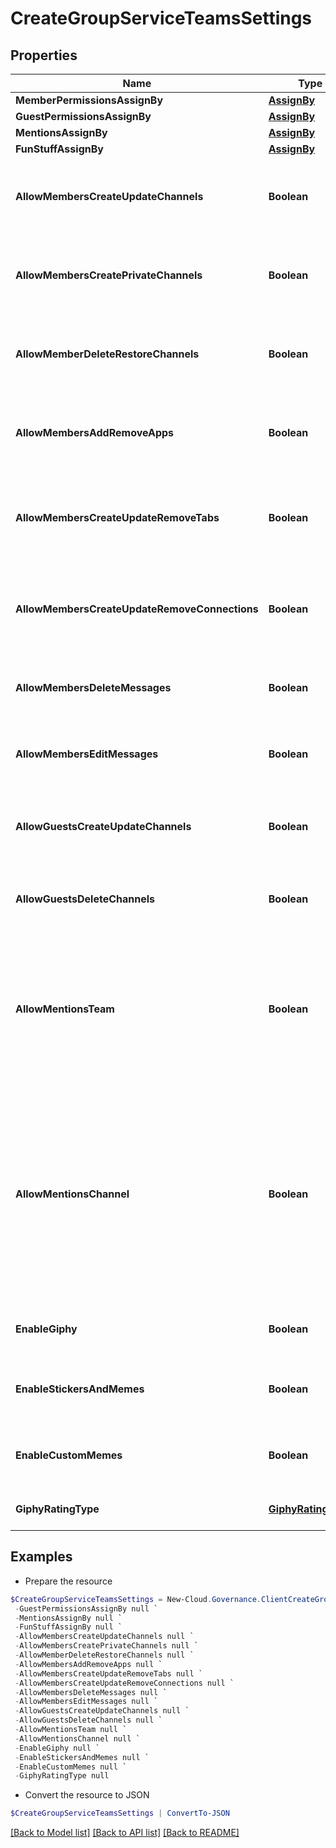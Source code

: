 # CreateGroupServiceTeamsSettings
## Properties

Name | Type | Description | Notes
------------ | ------------- | ------------- | -------------
**MemberPermissionsAssignBy** | [**AssignBy**](AssignBy.md) |  | [optional] 
**GuestPermissionsAssignBy** | [**AssignBy**](AssignBy.md) |  | [optional] 
**MentionsAssignBy** | [**AssignBy**](AssignBy.md) |  | [optional] 
**FunStuffAssignBy** | [**AssignBy**](AssignBy.md) |  | [optional] 
**AllowMembersCreateUpdateChannels** | **Boolean** | Whether to allow team members to create and update channels. | [optional] [default to $false]
**AllowMembersCreatePrivateChannels** | **Boolean** | Whether to allow members to create private channels. | [optional] [default to $false]
**AllowMemberDeleteRestoreChannels** | **Boolean** | Whether to allow members to delete and restore channels. | [optional] [default to $false]
**AllowMembersAddRemoveApps** | **Boolean** | Whether to allow members to add and remove apps. | [optional] [default to $false]
**AllowMembersCreateUpdateRemoveTabs** | **Boolean** | Whether to allow members to create, update, and remove tabs. | [optional] [default to $false]
**AllowMembersCreateUpdateRemoveConnections** | **Boolean** | Whether to allow members to create, update, and remove connectors. | [optional] [default to $false]
**AllowMembersDeleteMessages** | **Boolean** | Whether to allow members to delete their messages. | [optional] [default to $false]
**AllowMembersEditMessages** | **Boolean** | Whether to allow members to edit their messages. | [optional] [default to $false]
**AllowGuestsCreateUpdateChannels** | **Boolean** | Whether to allow guests to create and update channels. | [optional] [default to $false]
**AllowGuestsDeleteChannels** | **Boolean** | Whether to allow guests to delete channels. | [optional] [default to $false]
**AllowMentionsTeam** | **Boolean** | Whether to show members the option to @team or @[team name] (this will send a notification to everyone on the team). | [optional] [default to $false]
**AllowMentionsChannel** | **Boolean** | Whether to show members the option to @channel or @[channel name] (this will send a notification to everyone who has favorited the channel being mentioned). | [optional] [default to $false]
**EnableGiphy** | **Boolean** | Whether to enable giphy for the team. | [optional] [default to $false]
**EnableStickersAndMemes** | **Boolean** | Whether to enable stickers and memes. | [optional] [default to $false]
**EnableCustomMemes** | **Boolean** | Whether to allow memes to be uploaded. | [optional] [default to $false]
**GiphyRatingType** | [**GiphyRatingType**](GiphyRatingType.md) | Set the gihpy type settings. | [optional] 

## Examples

- Prepare the resource
```powershell
$CreateGroupServiceTeamsSettings = New-Cloud.Governance.ClientCreateGroupServiceTeamsSettings  -MemberPermissionsAssignBy null `
 -GuestPermissionsAssignBy null `
 -MentionsAssignBy null `
 -FunStuffAssignBy null `
 -AllowMembersCreateUpdateChannels null `
 -AllowMembersCreatePrivateChannels null `
 -AllowMemberDeleteRestoreChannels null `
 -AllowMembersAddRemoveApps null `
 -AllowMembersCreateUpdateRemoveTabs null `
 -AllowMembersCreateUpdateRemoveConnections null `
 -AllowMembersDeleteMessages null `
 -AllowMembersEditMessages null `
 -AllowGuestsCreateUpdateChannels null `
 -AllowGuestsDeleteChannels null `
 -AllowMentionsTeam null `
 -AllowMentionsChannel null `
 -EnableGiphy null `
 -EnableStickersAndMemes null `
 -EnableCustomMemes null `
 -GiphyRatingType null
```

- Convert the resource to JSON
```powershell
$CreateGroupServiceTeamsSettings | ConvertTo-JSON
```

[[Back to Model list]](../README.md#documentation-for-models) [[Back to API list]](../README.md#documentation-for-api-endpoints) [[Back to README]](../README.md)

